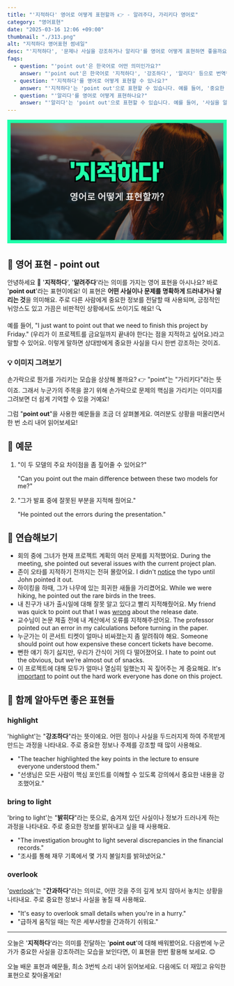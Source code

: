 ```yaml
---
title: "'지적하다' 영어로 어떻게 표현할까 👉 - 알려주다, 가리키다 영어로"
category: "영어표현"
date: "2025-03-16 12:06 +09:00"
thumbnail: "./313.png"
alt: "지적하다 영어표현 썸네일"
desc: "'지적하다', '문제나 사실을 강조하거나 알리다'를 영어로 어떻게 표현하면 좋을까요? '우리가 이 프로젝트를 금요일까지 끝내야 한다는 점을 지적하고 싶어요.' 등을 영어로 표현하는 법을 배워봅시다. 다양한 예문을 통해서 연습하고 본인의 표현으로 만들어 보세요."
faqs:
  - question: "'point out'은 한국어로 어떤 의미인가요?"
    answer: "'point out'은 한국어로 '지적하다', '강조하다', '알리다' 등으로 번역됩니다. 어떤 사실이나 문제를 명확하게 드러내거나 알릴 때 사용해요."
  - question: "'지적하다'를 영어로 어떻게 표현할 수 있나요?"
    answer: "'지적하다'는 'point out'으로 표현할 수 있습니다. 예를 들어, '중요한 사실을 지적하고 싶어요'는 'I want to point out an important fact'로 말할 수 있어요."
  - question: "'알리다'를 영어로 어떻게 표현하나요?"
    answer: "'알리다'는 'point out'으로 표현할 수 있습니다. 예를 들어, '사실을 알리고 싶어요'는 'I want to point out the fact'로 표현할 수 있어요."
---
```


![지적하다 영어표현 썸네일](./313.png)

## 🌟 영어 표현 - point out

안녕하세요 👋 '**지적하다**', '**알려주다**'라는 의미를 가지는 영어 표현을 아시나요? 바로 '**point out**'라는 표현이에요! 이 표현은 **어떤 사실이나 문제를 명확하게 드러내거나 알리는 것**을 의미해요. 주로 다른 사람에게 중요한 정보를 전달할 때 사용되며, 긍정적인 뉘앙스도 있고 가끔은 비판적인 상황에서도 쓰이기도 해요! 🔍

예를 들어, "I just want to point out that we need to finish this project by Friday." (우리가 이 프로젝트를 금요일까지 끝내야 한다는 점을 지적하고 싶어요.)라고 말할 수 있어요. 이렇게 말하면 상대방에게 중요한 사실을 다시 한번 강조하는 것이죠.

### 💡 이미지 그려보기

손가락으로 뭔가를 가리키는 모습을 상상해 볼까요? 👉 "point"는 "가리키다"라는 뜻이죠. 그래서 누군가의 주목을 끌기 위해 손가락으로 문제의 핵심을 가리키는 이미지를 그려보면 더 쉽게 기억할 수 있을 거예요!

그럼 "**point out**"을 사용한 예문들을 조금 더 살펴볼게요. 여러분도 상황을 떠올리면서 한 번 소리 내어 읽어보세요!

## 📖 예문

1. "이 두 모델의 주요 차이점을 좀 짚어줄 수 있어요?"

   "Can you point out the main difference between these two models for me?"

2. "그가 발표 중에 잘못된 부분을 지적해 줬어요."

   "He pointed out the errors during the presentation."

## 💬 연습해보기

<ul data-interactive-list>
  <li data-interactive-item>
    <span data-toggler>회의 중에 그녀가 현재 프로젝트 계획의 여러 문제를 지적했어요.</span>
    <span data-answer>During the meeting, she pointed out several issues with the current project plan.</span>
  </li>
  <li data-interactive-item>
    <span data-toggler>존이 오타를 지적하기 전까지는 전혀 몰랐어요.</span>
    <span data-answer>I didn't <a href="/blog/in-english/061.notice/">notice</a> the typo until John pointed it out.</span>
  </li>
  <li data-interactive-item>
    <span data-toggler>하이킹을 하때, 그가 나무에 있는 희귀한 새들을 가리켰어요.</span>
    <span data-answer>While we were hiking, he pointed out the rare birds in the trees.</span>
  </li>
  <li data-interactive-item>
    <span data-toggler>내 친구가 내가 출시일에 대해 잘못 알고 있다고 빨리 지적해줬어요.</span>
    <span data-answer>My friend was quick to point out that I was <a href="/blog/in-english/316.wrong/">wrong</a> about the release date.</span>
  </li>
  <li data-interactive-item>
    <span data-toggler>교수님이 논문 제출 전에 내 계산에서 오류를 지적해주셨어요.</span>
    <span data-answer>The professor pointed out an error in my calculations before turning in the paper.</span>
  </li>
  <li data-interactive-item>
    <span data-toggler>누군가는 이 콘서트 티켓이 얼마나 비싸졌는지 좀 알려줘야 해요.</span>
    <span data-answer>Someone should point out how expensive these concert tickets have become.</span>
  </li>
  <li data-interactive-item>
    <span data-toggler>뻔한 얘기 하기 싫지만, 우리가 간식이 거의 다 떨어졌어요.</span>
    <span data-answer>I hate to point out the obvious, but we’re almost out of snacks.</span>
  </li>
  <li data-interactive-item>
    <span data-toggler>이 프로젝트에 대해 모두가 얼마나 열심히 일했는지 꼭 짚어주는 게 중요해요.</span>
    <span data-answer>It's <a href="/blog/in-english/318.important/">important</a> to point out the hard work everyone has done on this project.</span>
  </li>
</ul>

## 🤝 함께 알아두면 좋은 표현들

### highlight

'highlight'는 "**강조하다**"라는 뜻이에요. 어떤 점이나 사실을 두드러지게 하여 주목받게 만드는 과정을 나타내요. 주로 중요한 정보나 주제를 강조할 때 많이 사용해요.

- "The teacher highlighted the key points in the lecture to ensure everyone understood them."
- "선생님은 모든 사람이 핵심 포인트를 이해할 수 있도록 강의에서 중요한 내용을 강조했어요."

### bring to light

'bring to light'는 "**밝히다**"라는 뜻으로, 숨겨져 있던 사실이나 정보가 드러나게 하는 과정을 나타내요. 주로 중요한 정보를 밝혀내고 싶을 때 사용해요.

- "The investigation brought to light several discrepancies in the financial records."
- "조사를 통해 재무 기록에서 몇 가지 불일치를 밝혀냈어요."

### overlook

'[overlook](/blog/in-english/168.overlook/)'는 "**간과하다**"라는 의미로, 어떤 것을 주의 깊게 보지 않아서 놓치는 상황을 나타내요. 주로 중요한 정보나 사실을 놓칠 때 사용해요.

- "It's easy to overlook small details when you're in a hurry."
- "급하게 움직일 때는 작은 세부사항을 간과하기 쉬워요."

---

오늘은 '**지적하다**'라는 의미를 전달하는 '**point out**'에 대해 배워봤어요. 다음번에 누군가가 중요한 사실을 강조하려는 모습을 보인다면, 이 표현을 한번 활용해 보세요. 😊

오늘 배운 표현과 예문들, 최소 3번씩 소리 내어 읽어보세요. 다음에도 더 재밌고 유익한 표현으로 찾아올게요!
